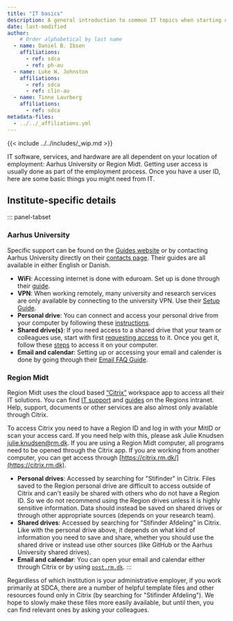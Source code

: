 ```yaml
---
title: "IT basics"
description: A general introduction to common IT topics when starting out.
date: last-modified
author:
    # Order alphabetical by last name
  - name: Daniel B. Ibsen
    affiliations: 
      - ref: sdca
      - ref: ph-au
  - name: Luke W. Johnston
    affiliations:
      - ref: sdca
      - ref: clin-au
  - name: Tinne Laurberg
    affiliations: 
      - ref: sdca
metadata-files: 
  - ../../_affiliations.yml
---
```


{{< include ../../includes/_wip.md >}}

IT software, services, and hardware are all dependent on your location
of employment: Aarhus University or Region Midt. Getting user access is
usually done as part of the employment process. Once you have a user ID,
here are some basic things you might need from IT.

## Institute-specific details

::: panel-tabset
### Aarhus University

Specific support can be found on the [Guides
website](https://medarbejdere.au.dk/en/administration/it/guides) or by
contacting Aarhus University directly on their [contacts
page](https://medarbejdere.au.dk/en/administration/it/main-academic-areas/he-it-support/).
Their guides are all available in either English or Danish.

-   **WiFi**: Accessing internet is done with eduroam. Set up is done
    through their [guide](https://eduroam.au.dk/en/).
-   **VPN**: When working remotely, many university and research
    services are only available by connecting to the university VPN. Use
    their [Setup
    Guide](https://medarbejdere.au.dk/en/administration/it/guides/network/vpn-remoteaudk).
-   **Personal drive**: You can connect and access your personal drive
    from your computer by following these
    [instructions](https://medarbejdere.au.dk/en/administration/it/guides/datastorage/personal-folder-access/).
-   **Shared drive(s)**: If you need access to a shared drive that your
    team or colleagues use, start with first [requesting
    access](https://medarbejdere.au.dk/en/administration/it/guides/datastorage/access-to-shared-folder)
    to it. Once you get it, follow these
    [steps](https://medarbejdere.au.dk/en/administration/it/guides/datastorage/how-to-access-a-shared-folder)
    to access it on your computer.
-   **Email and calendar**: Setting up or accessing your email and
    calender is done by going through their [Email FAQ
    Guide](https://medarbejdere.au.dk/en/administration/it/guides/mail/faq-mail).

### Region Midt

Region Midt uses the cloud based [“Citrix”](https://citrix.rm.dk/) workspace app to access all their IT solutions. You can find [IT support](https://intranet.rm.dk/it/it-support/) and [guides](https://intranet.rm.dk/it/Region-Midtjyllands-it-vejledninger/) on the Regions intranet. Help, support, documents or other services are also almost only available through Citrix.

To access Citrix you need to have a Region ID and log in with your MitID or scan your access card. If you need help with this, please ask Julie Knudsen [julie.knudsen@rm.dk](Julie.knudsen@rm.dk).
If you are using a Region Midt computer, all programs need to be opened through the Citrix app. If you are working from another computer, you can get access through [https://citrix.rm.dk/](https://citrix.rm.dk).

-   **Personal drives**: Accessed by searching for "Stifinder" in Citrix. Files saved to the Region personal drive are difficult to
    access outside of Citrix and can't easily be shared with others
    who do not have a Region ID. So we do not recommend using the
    Region drives unless it is highly sensitive
    information. Data should instead be saved on shared drives or through other appropriate sources (depends on your
    research team).
-   **Shared drives**: Accessed by searching for "Stifinder Afdeling" in
    Citrix. Like with the personal drive above, it depends on what kind of information you need to
    save and share, whether you should use the shared drive or instead use other sources (like
    GitHub or the Aarhus University shared drives).
-   **Email and calendar**: You can open your email and calendar either
    through Citrix or by using [`post.rm.dk`](https://post.rm.dk/).
:::

Regardless of which institution is your administrative employer, if you
work primarily at SDCA, there are a number of helpful template files and
other resources found only in Citrix (by searching for "Stifinder
Afdeling"). We hope to slowly make these files more easily available,
but until then, you can find relevant ones by asking your colleagues.

